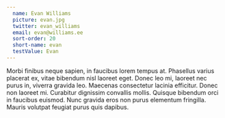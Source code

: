 ```yaml
---
  name: Evan Williams
  picture: evan.jpg
  twitter: evan_williams
  email: evan@williams.ee
  sort-order: 20
  short-name: evan
  testValue: Evan
---
```

Morbi finibus neque sapien, in faucibus lorem tempus at. Phasellus varius placerat ex, vitae bibendum nisl laoreet eget. Donec leo mi, laoreet nec purus in, viverra gravida leo. Maecenas consectetur lacinia efficitur. Donec non laoreet mi. Curabitur dignissim convallis mollis. Quisque bibendum orci in faucibus euismod. Nunc gravida eros non purus elementum fringilla. Mauris volutpat feugiat purus quis dapibus.
